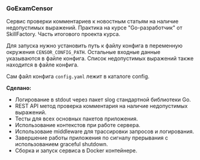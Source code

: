 ### GoExamCensor

Сервис проверки комментариев к новостным статьям на наличие недопустимых выражений. Практика на курсе "Go-разработчик" от SkillFactory. Часть итогового проекта курса.

Для запуска нужно установить путь к файлу конфига в переменную окружения `CENSOR_CONFIG_PATH`. Остальные входные данные указываются в файле конфига. Список недопустимых выражений также находится в файле конфига.

Сам файл конфига `config.yaml` лежит в каталоге config.

**Сделано:**

- Логирование в stdout через пакет slog стандартной библиотеки Go.
- REST API метод проверка комментария на наличие недопустимых выражений.
- Тесты для всех основных пакетов приложения.
- Использование контекстов при работе сервера.
- Использоваие middleware для трассировки запросов и логирования.
- Завершение работы приложения по сигналу прерывания с использованием graceful shutdown.
- Сборка и запуск сервиса в Docker контейнере.

